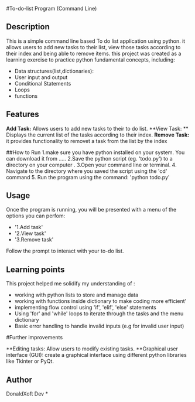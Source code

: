 #To-do-list Program (Command Line)

## Description
This is a simple command line based To do list application using python. it allows users to add new tasks to their list, view those tasks according to their index and being able to remove items.
this project was created as a learning exercise to practice python fundamental concepts, including:

* Data structures(list,dictionaries):
* User input and output
* Conditional Statements
* Loops
* functions

## Features

**Add Task:** Allows users to add new tasks to their to do list.
**View Task: ** Displays the current list of the tasks according to their index.
**Remove Task:** it provides functionality to removet a task from the list by the index

##How to Run
1.make sure you have python installed on your system. You can download it from .....
2.Save the python script (eg. 'todo.py') to a directory on your computer .
3.Open your command line or terminal.
4. Navigate to the directory where you saved the script using the 'cd' command
5. Run the program using the command: 'python todo.py'


## Usage
Once the program is running, you will be presented with a menu of the options you can perfom:
* '1.Add task'
* '2.View task'
* '3.Remove task'

Follow the prompt to interact with your to-do list.

## Learning points
This project helped me solidify my understanding of :
* working with python lists to store and manage data
* working with functions inside dictionary to make coding more efficient'
* implementing flow control using 'if', 'elif', 'else' statements
* Using 'for' and 'while' loops to iterate through the tasks and the menu dictionary
* Basic error handling to handle invalid inputs (e.g for invalid user input)

#Further improvements

**Editing tasks: Allow users to modify existing tasks.
**Graphical user interface (GUI): create a graphical interface using different python libraries like Tkinter or PyQt.

## Author
DonaldXoft Dev
* 

